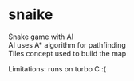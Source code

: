 # snaike
Snake game with AI  
AI uses A* algorithm for pathfinding  
Tiles concept used to build the map  

Limitations: runs on turbo C :(
